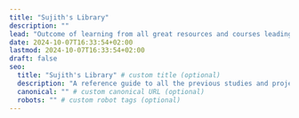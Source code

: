 ```yaml
---
title: "Sujith's Library"
description: ""
lead: "Outcome of learning from all great resources and courses leading to obsessive notes taking which in tern lead to this accumulation of summary of topics in a sensible manner. A site for future reference for myself in various topics."
date: 2024-10-07T16:33:54+02:00
lastmod: 2024-10-07T16:33:54+02:00
draft: false
seo:
  title: "Sujith's Library" # custom title (optional)
  description: "A reference guide to all the previous studies and projects" # custom description (recommended)
  canonical: "" # custom canonical URL (optional)
  robots: "" # custom robot tags (optional)
---
```

